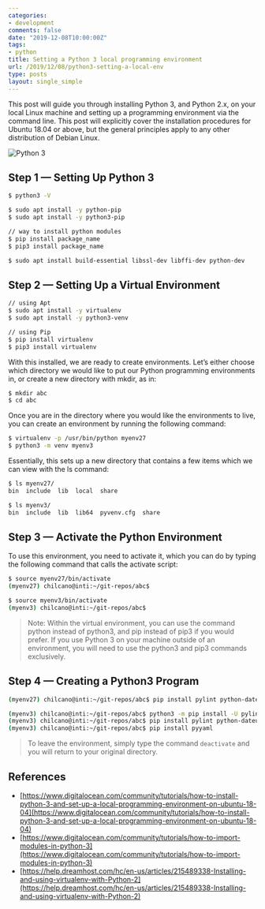 ```yaml
---
categories:
- development
comments: false
date: "2019-12-08T10:00:00Z"
tags:
- python
title: Setting a Python 3 local programming environment
url: /2019/12/08/python3-setting-a-local-env
type: posts
layout: single_simple
---
```


This post will guide you through installing Python 3, and Python 2.x, on your local Linux machine and setting up a programming environment via the command line. This post will explicitly cover the installation procedures for Ubuntu 18.04 or above, but the general principles apply to any other distribution of Debian Linux.

![Python 3](/assets/img/20191208-python.png "Setting a Python 3 local programming environment")


<!--more-->


## Step 1 — Setting Up Python 3

```sh
$ python3 -V

$ sudo apt install -y python-pip
$ sudo apt install -y python3-pip

// way to install python modules
$ pip install package_name
$ pip3 install package_name

$ sudo apt install build-essential libssl-dev libffi-dev python-dev
```


## Step 2 — Setting Up a Virtual Environment

```sh
// using Apt
$ sudo apt install -y virtualenv
$ sudo apt install -y python3-venv

// using Pip
$ pip install virtualenv
$ pip3 install virtualenv
```

With this installed, we are ready to create environments. Let’s either choose which directory we would like to put our Python programming environments in, or create a new directory with mkdir, as in:

```sh
$ mkdir abc
$ cd abc
```

Once you are in the directory where you would like the environments to live, you can create an environment by running the following command:

```sh
$ virtualenv -p /usr/bin/python myenv27
$ python3 -m venv myenv3
```

Essentially, this sets up a new directory that contains a few items which we can view with the ls command:

```sh
$ ls myenv27/
bin  include  lib  local  share

$ ls myenv3/
bin  include  lib  lib64  pyvenv.cfg  share
```

## Step 3 — Activate the Python Environment

To use this environment, you need to activate it, which you can do by typing the following command that calls the activate script:

```sh
$ source myenv27/bin/activate
(myenv27) chilcano@inti:~/git-repos/abc$ 

$ source myenv3/bin/activate
(myenv3) chilcano@inti:~/git-repos/abc$ 
```

> Note: Within the virtual environment, you can use the command python instead of python3, and pip instead of pip3 if you would prefer. If you use Python 3 on your machine outside of an environment, you will need to use the python3 and pip3 commands exclusively.

## Step 4 — Creating a Python3 Program


```sh
(myenv27) chilcano@inti:~/git-repos/abc$ pip install pylint python-dateutil BeautifulSoup4 html2text slugify wget

(myenv3) chilcano@inti:~/git-repos/abc$ python3 -m pip install -U pylint
(myenv3) chilcano@inti:~/git-repos/abc$ pip install pylint python-dateutil BeautifulSoup4 html2text slugify
(myenv3) chilcano@inti:~/git-repos/abc$ pip install pyyaml
```

> To leave the environment, simply type the command `deactivate` and you will return to your original directory.


## References

- [https://www.digitalocean.com/community/tutorials/how-to-install-python-3-and-set-up-a-local-programming-environment-on-ubuntu-18-04](https://www.digitalocean.com/community/tutorials/how-to-install-python-3-and-set-up-a-local-programming-environment-on-ubuntu-18-04)
- [https://www.digitalocean.com/community/tutorials/how-to-import-modules-in-python-3](https://www.digitalocean.com/community/tutorials/how-to-import-modules-in-python-3)
- [https://help.dreamhost.com/hc/en-us/articles/215489338-Installing-and-using-virtualenv-with-Python-2](https://help.dreamhost.com/hc/en-us/articles/215489338-Installing-and-using-virtualenv-with-Python-2)